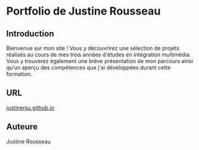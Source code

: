 # Portfolio de Justine Rousseau
## Introduction
Bienvenue sur mon site ! Vous y découvrirez une sélection de projets réalisés au cours de mes trois années d'études en intégration multimédia. Vous y trouverez également une brève présentation de mon parcours ainsi qu’un aperçu des compétences que j'ai développées durant cette formation.

## URL
[justinersu.github.io](http://www.justinersu.github.io)

## Auteure
Justine Rousseau
